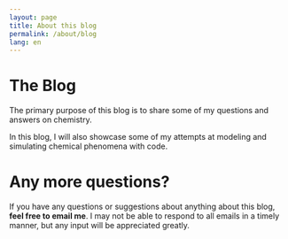 ```yaml
---
layout: page
title: About this blog
permalink: /about/blog
lang: en
---
```


# The Blog

The primary purpose of this blog is to share some of my questions and answers on chemistry.

In this blog, I will also showcase some of my attempts at modeling and simulating chemical phenomena with code.

# Any more questions?

If you have any questions or suggestions about anything about this blog, **feel free to email me**. I may not be able to respond to all emails in a timely manner, but any input will be appreciated greatly.
